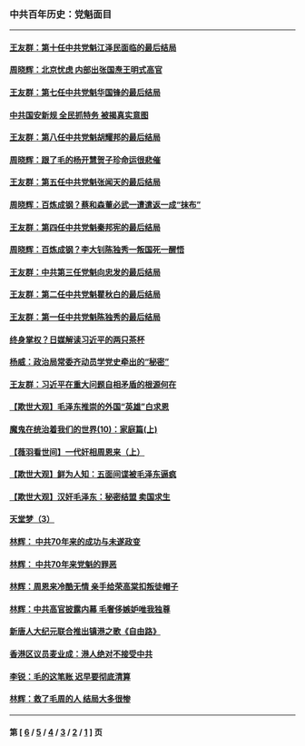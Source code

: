 ### 中共百年历史：党魁面目
---
#### [王友群：第十任中共党魁江泽民面临的最后结局](../../pages/nf1176107/n12933748.md?05092113) 
#### [周晓辉：北京忧虑 内部出张国焘王明式高官](../../pages/nf1176107/n12931709.md?05092113) 
#### [王友群：第七任中共党魁华国锋的最后结局](../../pages/nf1176107/n12918457.md?05092113) 
#### [中共国安新规 全民抓特务 被揭真实意图](../../pages/nf1176107/n12911615.md?05092113) 
#### [王友群：第八任中共党魁胡耀邦的最后结局](../../pages/nf1176107/n12902918.md?05092113) 
#### [周晓辉：跟了毛的杨开慧贺子珍命运很悲催](../../pages/nf1176107/n12877804.md?05092113) 
#### [王友群：第五任中共党魁张闻天的最后结局](../../pages/nf1176107/n12865420.md?05092113) 
#### [周晓辉：百炼成钢？蔡和森董必武一遭遣返一成“抹布”](../../pages/nf1176107/n12854806.md?05092113) 
#### [王友群：第四任中共党魁秦邦宪的最后结局](../../pages/nf1176107/n12855290.md?05092113) 
#### [周晓辉：百炼成钢？李大钊陈独秀一叛国死一醒悟](../../pages/nf1176107/n12847981.md?05092113) 
#### [王友群：中共第三任党魁向忠发的最后结局](../../pages/nf1176107/n12840390.md?05092113) 
#### [王友群：第二任中共党魁瞿秋白的最后结局](../../pages/nf1176107/n12824710.md?05092113) 
#### [王友群：第一任中共党魁陈独秀的最后结局](../../pages/nf1176107/n12809869.md?05092113) 
#### [终身掌权？日媒解读习近平的两只茶杯](../../pages/nf1176107/n12805064.md?05092113) 
#### [杨威：政治局常委齐动员学党史牵出的“秘密”](../../pages/nf1176107/n12764642.md?05092113) 
#### [王友群：习近平在重大问题自相矛盾的根源何在](../../pages/nf1176107/n12499563.md?05092113) 
#### [【欺世大观】毛泽东推崇的外国“英雄”白求恩](../../pages/nf1176107/n12362005.md?05092113) 
#### [魔鬼在统治着我们的世界(10)：家庭篇(上)](../../pages/nf1176107/n10435448.md?05092113) 
#### [【薇羽看世间】一代奸相周恩来（上）](../../pages/nf1176107/n12401109.md?05092113) 
#### [【欺世大观】鲜为人知：五面间谍被毛泽东逼疯](../../pages/nf1176107/n12358513.md?05092113) 
#### [【欺世大观】汉奸毛泽东：秘密结盟 卖国求生](../../pages/nf1176107/n12356888.md?05092113) 
#### [天堂梦（3）](../../pages/nf1176107/n11798321.md?05092113) 
#### [林辉： 中共70年来的成功与未遂政变](../../pages/nf1176107/n11559430.md?05092113) 
#### [林辉： 中共70年来党魁的罪恶](../../pages/nf1176107/n11555284.md?05092113) 
#### [林辉：周恩来冷酷无情 亲手给荣高棠扣叛徒帽子](../../pages/nf1176107/n11428903.md?05092113) 
#### [林辉：中共高官披露内幕 毛奢侈嫉妒唯我独尊](../../pages/nf1176107/n11403595.md?05092113) 
#### [新唐人大纪元联合推出镇港之歌《自由路》](../../pages/nf1176107/n11358327.md?05092113) 
#### [香港区议员麦业成：港人绝对不接受中共](../../pages/nf1176107/n11357422.md?05092113) 
#### [李锐：毛的这笔账 迟早要彻底清算](../../pages/nf1176107/n11054514.md?05092113) 
#### [林辉：救了毛周的人 结局大多很惨](../../pages/nf1176107/n11029000.md?05092113) 

---
#### 第 [ [6](./6.md?05092113) / [5](./5.md?05092113) / [4](./4.md?05092113) / [3](./3.md?05092113) / [2](./2.md?05092113) / [1](./1.md?05092113) ] 页
